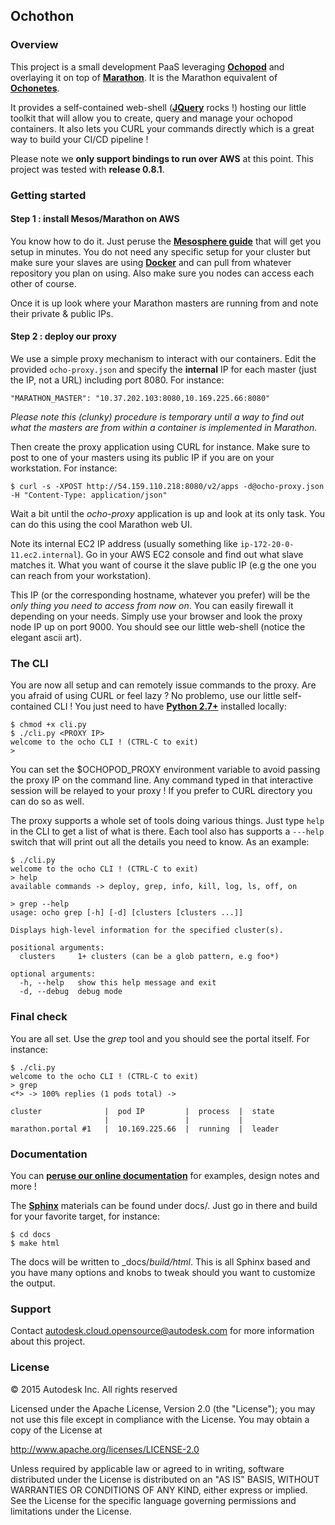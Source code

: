 ## Ochothon

### Overview

This project is a small development PaaS leveraging [**Ochopod**](https://github.com/autodesk-cloud/ochopod)
and overlaying it on top of [**Marathon**](https://mesosphere.github.io/marathon/). It is the Marathon equivalent of
[**Ochonetes**](https://github.com/autodesk-cloud/ochonetes).

It provides a self-contained web-shell ([**JQuery**](https://jquery.com/) rocks !) hosting our little toolkit that will
allow you to create, query and manage your ochopod containers. It also lets you CURL your commands directly which is
a great way to build your CI/CD pipeline !

Please note we **only support bindings to run over AWS** at this point. This project was tested with **release 0.8.1**.

### Getting started

#### Step 1 : install Mesos/Marathon on AWS

You know how to do it. Just peruse the [**Mesosphere guide**](https://docs.mesosphere.com/getting-started/datacenter/install/)
that will get you setup in minutes. You do not need any specific setup for your cluster but make sure your slaves
are using [**Docker**](https://www.docker.com/) and can pull from whatever repository you plan on using. Also make
sure you nodes can access each other of course.

Once it is up look where your Marathon masters are running from and note their private & public IPs.

#### Step 2 : deploy our proxy

We use a simple proxy mechanism to interact with our containers. Edit the provided ```ocho-proxy.json``` and specify
the **internal** IP for each master (just the IP, not a URL) including port 8080. For instance:

```
"MARATHON_MASTER": "10.37.202.103:8080,10.169.225.66:8080"
```

_Please note this (clunky) procedure is temporary until a way to find out what the masters are from within a container
is implemented in Marathon._

Then create the proxy application using CURL for instance. Make sure to post to one of your masters using its public
IP if you are on your workstation. For instance:

```
$ curl -s -XPOST http://54.159.110.218:8080/v2/apps -d@ocho-proxy.json -H "Content-Type: application/json"
```

Wait a bit until the _ocho-proxy_ application is up and look at its only task. You can do this using the cool Marathon
web UI.

Note its internal EC2 IP address (usually something like ```ip-172-20-0-11.ec2.internal```). Go in your AWS EC2 console
and find out what slave matches it. What you want of course it the slave public IP (e.g the one you can reach from your
workstation).

This IP (or the corresponding hostname, whatever you prefer) will be the _only thing you need to access from now on_.
You can easily firewall it depending on your needs. Simply use your browser and look the proxy node IP up on port 9000.
You should see our little web-shell (notice the elegant ascii art).

### The CLI

You are now all setup and can remotely issue commands to the proxy. Are you afraid of using CURL or feel lazy ? No
problemo, use our little self-contained CLI ! You just need to have [**Python 2.7+**](https://www.python.org/)
installed locally:

```
$ chmod +x cli.py
$ ./cli.py <PROXY IP>
welcome to the ocho CLI ! (CTRL-C to exit)
>
```

You can set the $OCHOPOD_PROXY environment variable to avoid passing the proxy IP on the command line. Any command
typed in that interactive session will be relayed to your proxy ! If you prefer to CURL directory you can do so as
well.

The proxy supports a whole set of tools doing various things. Just type ```help``` in the CLI to get a list of what is
there. Each tool also has supports a ```---help``` switch that will print out all the details you need to know. As
an example:

```
$ ./cli.py
welcome to the ocho CLI ! (CTRL-C to exit)
> help
available commands -> deploy, grep, info, kill, log, ls, off, on

> grep --help
usage: ocho grep [-h] [-d] [clusters [clusters ...]]

Displays high-level information for the specified cluster(s).

positional arguments:
  clusters     1+ clusters (can be a glob pattern, e.g foo*)

optional arguments:
  -h, --help   show this help message and exit
  -d, --debug  debug mode
```

### Final check

You are all set. Use the _grep_ tool and you should see the portal itself. For instance:

```
$ ./cli.py
welcome to the ocho CLI ! (CTRL-C to exit)
> grep
<*> -> 100% replies (1 pods total) ->

cluster              |  pod IP         |  process  |  state
                     |                 |           |
marathon.portal #1   |  10.169.225.66  |  running  |  leader
```

### Documentation

You can [**peruse our online documentation**](http://autodesk-cloud.github.io/ochothon/) for examples, design notes
and more !

The [**Sphinx**](http://sphinx-doc.org/) materials can be found under docs/. Just go in there and build for your
favorite target, for instance:

```
$ cd docs
$ make html
```

The docs will be written to _docs/_build/html_. This is all Sphinx based and you have many options and knobs to
tweak should you want to customize the output.

### Support

Contact autodesk.cloud.opensource@autodesk.com for more information about this project.

### License

© 2015 Autodesk Inc.
All rights reserved

Licensed under the Apache License, Version 2.0 (the "License");
you may not use this file except in compliance with the License.
You may obtain a copy of the License at

   http://www.apache.org/licenses/LICENSE-2.0

Unless required by applicable law or agreed to in writing, software
distributed under the License is distributed on an "AS IS" BASIS,
WITHOUT WARRANTIES OR CONDITIONS OF ANY KIND, either express or implied.
See the License for the specific language governing permissions and
limitations under the License.